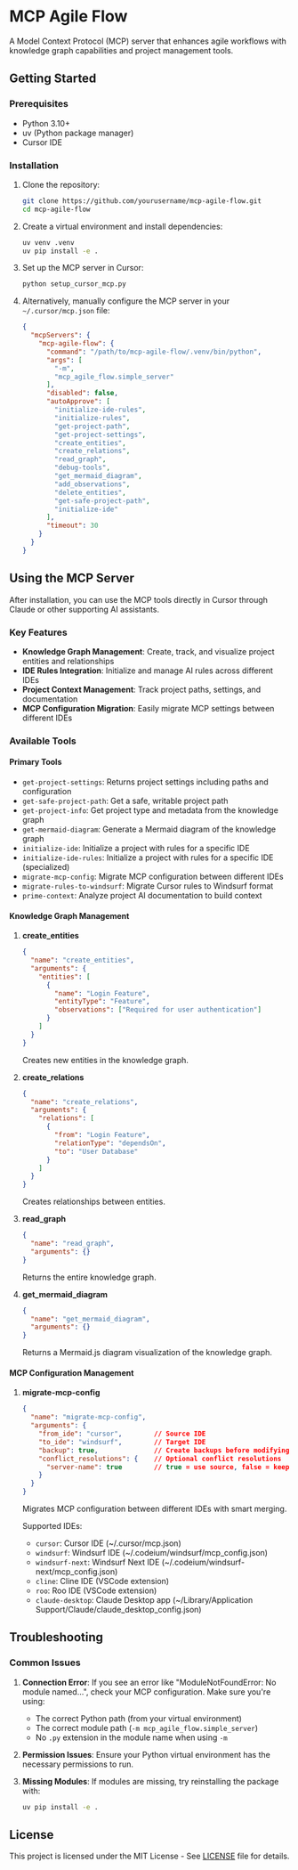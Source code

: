 # MCP Agile Flow

A Model Context Protocol (MCP) server that enhances agile workflows with knowledge graph capabilities and project management tools.

## Getting Started

### Prerequisites
- Python 3.10+
- uv (Python package manager)
- Cursor IDE

### Installation

1. Clone the repository:
   ```bash
   git clone https://github.com/yourusername/mcp-agile-flow.git
   cd mcp-agile-flow
   ```

2. Create a virtual environment and install dependencies:
   ```bash
   uv venv .venv
   uv pip install -e .
   ```

3. Set up the MCP server in Cursor:
   ```bash
   python setup_cursor_mcp.py
   ```

4. Alternatively, manually configure the MCP server in your `~/.cursor/mcp.json` file:
   ```json
   {
     "mcpServers": {
       "mcp-agile-flow": {
         "command": "/path/to/mcp-agile-flow/.venv/bin/python",
         "args": [
           "-m",
           "mcp_agile_flow.simple_server"
         ],
         "disabled": false,
         "autoApprove": [
           "initialize-ide-rules",
           "initialize-rules",
           "get-project-path",
           "get-project-settings",
           "create_entities",
           "create_relations",
           "read_graph",
           "debug-tools",
           "get_mermaid_diagram",
           "add_observations",
           "delete_entities",
           "get-safe-project-path",
           "initialize-ide"
         ],
         "timeout": 30
       }
     }
   }
   ```

## Using the MCP Server

After installation, you can use the MCP tools directly in Cursor through Claude or other supporting AI assistants.

### Key Features

- **Knowledge Graph Management**: Create, track, and visualize project entities and relationships
- **IDE Rules Integration**: Initialize and manage AI rules across different IDEs
- **Project Context Management**: Track project paths, settings, and documentation
- **MCP Configuration Migration**: Easily migrate MCP settings between different IDEs

### Available Tools

#### Primary Tools

- `get-project-settings`: Returns project settings including paths and configuration
- `get-safe-project-path`: Get a safe, writable project path
- `get-project-info`: Get project type and metadata from the knowledge graph
- `get-mermaid-diagram`: Generate a Mermaid diagram of the knowledge graph
- `initialize-ide`: Initialize a project with rules for a specific IDE
- `initialize-ide-rules`: Initialize a project with rules for a specific IDE (specialized)
- `migrate-mcp-config`: Migrate MCP configuration between different IDEs
- `migrate-rules-to-windsurf`: Migrate Cursor rules to Windsurf format
- `prime-context`: Analyze project AI documentation to build context

#### Knowledge Graph Management

1. **create_entities**
   ```json
   {
     "name": "create_entities",
     "arguments": {
       "entities": [
         {
           "name": "Login Feature",
           "entityType": "Feature",
           "observations": ["Required for user authentication"]
         }
       ]
     }
   }
   ```
   Creates new entities in the knowledge graph.

2. **create_relations**
   ```json
   {
     "name": "create_relations",
     "arguments": {
       "relations": [
         {
           "from": "Login Feature",
           "relationType": "dependsOn",
           "to": "User Database"
         }
       ]
     }
   }
   ```
   Creates relationships between entities.

3. **read_graph**
   ```json
   {
     "name": "read_graph",
     "arguments": {}
   }
   ```
   Returns the entire knowledge graph.

4. **get_mermaid_diagram**
   ```json
   {
     "name": "get_mermaid_diagram",
     "arguments": {}
   }
   ```
   Returns a Mermaid.js diagram visualization of the knowledge graph.

#### MCP Configuration Management

1. **migrate-mcp-config**
   ```json
   {
     "name": "migrate-mcp-config",
     "arguments": {
       "from_ide": "cursor",        // Source IDE
       "to_ide": "windsurf",        // Target IDE
       "backup": true,              // Create backups before modifying
       "conflict_resolutions": {    // Optional conflict resolutions
         "server-name": true        // true = use source, false = keep target
       }
     }
   }
   ```
   Migrates MCP configuration between different IDEs with smart merging.

   Supported IDEs:
   - `cursor`: Cursor IDE (~/.cursor/mcp.json)
   - `windsurf`: Windsurf IDE (~/.codeium/windsurf/mcp_config.json)
   - `windsurf-next`: Windsurf Next IDE (~/.codeium/windsurf-next/mcp_config.json)
   - `cline`: Cline IDE (VSCode extension)
   - `roo`: Roo IDE (VSCode extension)
   - `claude-desktop`: Claude Desktop app (~/Library/Application Support/Claude/claude_desktop_config.json)

## Troubleshooting

### Common Issues

1. **Connection Error**: If you see an error like "ModuleNotFoundError: No module named...", check your MCP configuration. Make sure you're using:
   - The correct Python path (from your virtual environment)
   - The correct module path (`-m mcp_agile_flow.simple_server`) 
   - No `.py` extension in the module name when using `-m`

2. **Permission Issues**: Ensure your Python virtual environment has the necessary permissions to run.

3. **Missing Modules**: If modules are missing, try reinstalling the package with:
   ```bash
   uv pip install -e .
   ```

## License

This project is licensed under the MIT License - See [LICENSE](LICENSE) file for details.